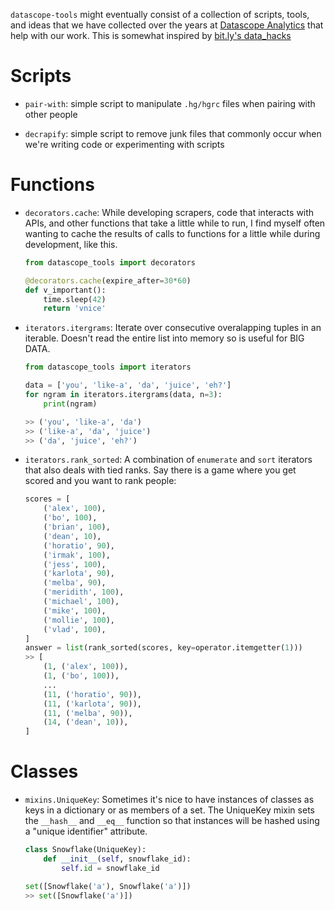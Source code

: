 `datascope-tools` might eventually consist of a collection of scripts,
tools, and ideas that we have collected over the years at
[Datascope Analytics](http://datascopeanalytics.com) that help with
our work. This is somewhat inspired by
[bit.ly's data_hacks](https://github.com/bitly/data_hacks)

Scripts
=======

* `pair-with`: simple script to manipulate `.hg/hgrc` files when
  pairing with other people

* `decrapify`: simple script to remove junk files that commonly occur when
  we're writing code or experimenting with scripts

Functions
=========

* `decorators.cache`: While developing scrapers, code that interacts
  with APIs, and other functions that take a little while to run, I
  find myself often wanting to cache the results of calls to functions
  for a little while during development, like this.

  ```python
  from datascope_tools import decorators

  @decorators.cache(expire_after=30*60)
  def v_important():
      time.sleep(42)
      return 'vnice'
  ```

* `iterators.itergrams`: Iterate over consecutive overalapping tuples
  in an iterable. Doesn't read the entire list into memory so is
  useful for BIG DATA.

  ```python
  from datascope_tools import iterators
  
  data = ['you', 'like-a', 'da', 'juice', 'eh?']
  for ngram in iterators.itergrams(data, n=3):
      print(ngram)

  >> ('you', 'like-a', 'da')
  >> ('like-a', 'da', 'juice')
  >> ('da', 'juice', 'eh?')
  ```

* `iterators.rank_sorted`: A combination of `enumerate` and `sort` iterators that also deals
   with tied ranks. Say there is a game where you get scored and you want to rank people:
 
  ```python
  scores = [
      ('alex', 100),
      ('bo', 100),
      ('brian', 100),
      ('dean', 10),
      ('horatio', 90),
      ('irmak', 100),
      ('jess', 100),
      ('karlota', 90),
      ('melba', 90),
      ('meridith', 100),
      ('michael', 100),
      ('mike', 100),
      ('mollie', 100),
      ('vlad', 100),
  ]
  answer = list(rank_sorted(scores, key=operator.itemgetter(1)))
  >> [
      (1, ('alex', 100)),
      (1, ('bo', 100)),
      ...
      (11, ('horatio', 90)),
      (11, ('karlota', 90)),
      (11, ('melba', 90)),
      (14, ('dean', 10)),
  ]
  ```

Classes
=======

* `mixins.UniqueKey`: Sometimes it's nice to have instances of classes as keys in a dictionary or as members of a set. The UniqueKey mixin sets the `__hash__` and `__eq__` function so that instances will be hashed using a "unique identifier" attribute.

  ```python
  class Snowflake(UniqueKey):
      def __init__(self, snowflake_id):
          self.id = snowflake_id
  
  set([Snowflake('a'), Snowflake('a')])
  >> set([Snowflake('a')])
  ```
  
  
